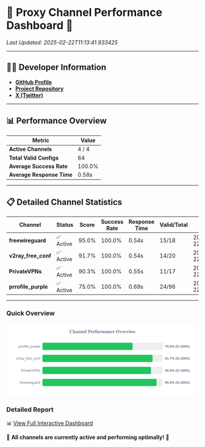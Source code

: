 # 🌟 Proxy Channel Performance Dashboard 🌟

_Last Updated: 2025-02-22T11:13:41.933425_

---

## 👩‍💻 Developer Information

- **[GitHub Profile](https://github.com/4n0nymou3)**  
- **[Project Repository](https://github.com/4n0nymou3/multi-proxy-config-fetcher)**  
- **[X (Twitter)](https://x.com/4n0nymou3)**  

---

## 📊 Performance Overview

| Metric                | Value       |
|-----------------------|-------------|
| **Active Channels**   | 4 / 4       |
| **Total Valid Configs** | 64          |
| **Average Success Rate** | 100.0%      |
| **Average Response Time** | 0.58s       |

---

## 📋 Detailed Channel Statistics

| Channel          | Status     | Score  | Success Rate | Response Time | Valid/Total | Last Success               |
|------------------|------------|--------|--------------|---------------|-------------|----------------------------|
| **freewireguard**  | ✅ Active  | 95.0%  | 100.0% | 0.54s         | 15/18       | 2025-02-22T11:13:41.931584 |
| **v2ray_free_conf**  | ✅ Active  | 91.7%  | 100.0% | 0.54s         | 14/20       | 2025-02-22T11:13:40.773775 |
| **PrivateVPNs**  | ✅ Active  | 90.3%  | 100.0% | 0.55s         | 11/17       | 2025-02-22T11:13:41.365921 |
| **prrofile_purple**  | ✅ Active  | 75.0%  | 100.0% | 0.69s         | 24/96       | 2025-02-22T11:13:40.169832 |

---

### Quick Overview
<div align="center">
  <a href="https://raw.githubusercontent.com/nullluser/NullRepo/refs/heads/main/assets/channel_stats_chart.svg">
    <img src="https://raw.githubusercontent.com/nullluser/NullRepo/refs/heads/main/assets/channel_stats_chart.svg" alt="Source Performance Statistics" width="800">
  </a>
</div>

### Detailed Report
📊 [View Full Interactive Dashboard](https://htmlpreview.github.io/?https://github.com/nullluser/NullRepo/blob/main/assets/performance_report.html)

🎉 **All channels are currently active and performing optimally!** 🎉
